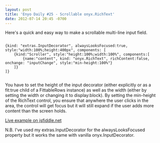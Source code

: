 ```yaml
---
layout: post
title: 'Enyo Daily #25 - Scrollable onyx.RichText'
date: 2012-07-14 20:45 -0700
---
```


<p>Here's a quick and easy way to make a scrollable multi-line input field. 

<pre><code>
{kind: "extras.InputDecorator", alwaysLooksFocused:true, style:"width:100%;height:400px", components: [
    {kind:"Scroller", style:"height:100%;width:100%", components:[
        {name:"content", kind: "onyx.RichText", richContent:false, onchange: "inputChange", style:"min-height:100%"}
    ]}
]}
​</code></pre>

<p>You have to set the height of the input decorator (either explicitly or as a fit:true child of a FittableRows instance) as well as the width (either by setting the width or changing it to display:block).  By setting the min-height of the RichText control, you ensure that anywhere the user clicks in the area, the control will get focus but it will still expand if the user adds more content than the screen holds.</p>

<p><a href="http://jsfiddle.net/ryanjduffy/9Ee8U/">Live example on jsfiddle.net</a></p>

<p>N.B.  I've used my extras.InputDecorator for the alwaysLooksFocused property but it works the same with vanilla onyx.InputDecorator.  </p></p>